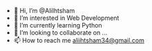 - 👋 Hi, I’m @AliIhtsham
- 👀 I’m interested in Web Development
- 🌱 I’m currently learning Python
- 💞️ I’m looking to collaborate on ...
- 📫 How to reach me aliihtsham34@gmail.com

<!---
AliIhtsham/AliIhtsham is a ✨ special ✨ repository because its `README.md` (this file) appears on your GitHub profile.
You can click the Preview link to take a look at your changes.
--->

